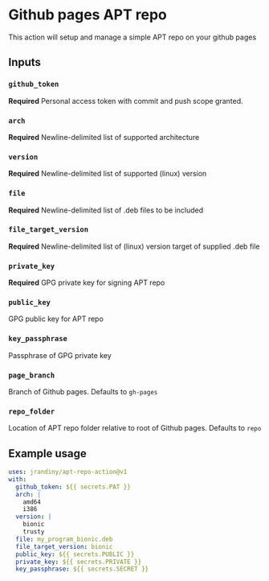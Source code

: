 # Github pages APT repo

This action will setup and manage a simple APT repo on your github pages

## Inputs

### `github_token`

**Required** Personal access token with commit and push scope granted.

### `arch`

**Required** Newline-delimited list of supported architecture

### `version`

**Required** Newline-delimited list of supported (linux) version

### `file`

**Required** Newline-delimited list of .deb files to be included

### `file_target_version`

**Required** Newline-delimited list of (linux) version target of supplied .deb file

### `private_key`

**Required** GPG private key for signing APT repo

### `public_key`

GPG public key for APT repo

### `key_passphrase`

Passphrase of GPG private key

### `page_branch`

Branch of Github pages. Defaults to `gh-pages`

### `repo_folder`

Location of APT repo folder relative to root of Github pages. Defaults to `repo`

## Example usage

```yaml
uses: jrandiny/apt-repo-action@v1
with:
  github_token: ${{ secrets.PAT }}
  arch: |
    amd64
    i386
  version: |
    bionic
    trusty
  file: my_program_bionic.deb
  file_target_version: bionic
  public_key: ${{ secrets.PUBLIC }}
  private_key: ${{ secrets.PRIVATE }}
  key_passphrase: ${{ secrets.SECRET }}
```